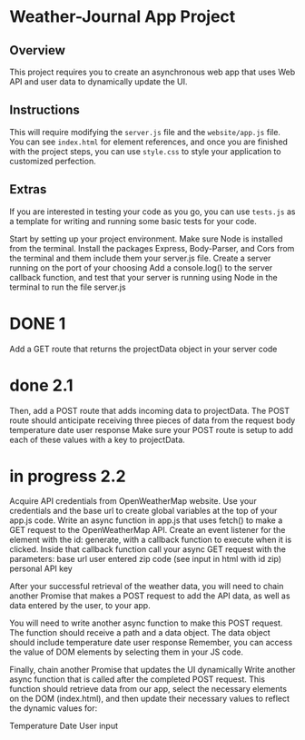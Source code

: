 # Weather-Journal App Project

## Overview
This project requires you to create an asynchronous web app that uses Web API and user data to dynamically update the UI. 

## Instructions
This will require modifying the `server.js` file and the `website/app.js` file. You can see `index.html` for element references, and once you are finished with the project steps, you can use `style.css` to style your application to customized perfection.

## Extras
If you are interested in testing your code as you go, you can use `tests.js` as a template for writing and running some basic tests for your code.


Start by setting up your project environment. Make sure Node is installed from the terminal. Install the packages Express, Body-Parser, and Cors from the terminal and them include them your server.js file.
Create a server running on the port of your choosing
Add a console.log() to the server callback function, and test that your server is running using Node in the terminal to run the file server.js

# DONE 1


Add a GET route that returns the projectData object in your server code
# done 2.1
 Then, add a POST route that adds incoming data to projectData.
The POST route should anticipate receiving three pieces of data from the request body
temperature
date
user response
Make sure your POST route is setup to add each of these values with a key to projectData.

# in progress 2.2

Acquire API credentials from OpenWeatherMap website. Use your credentials and the base url to create global variables at the top of your app.js code.
Write an async function in app.js that uses fetch() to make a GET request to the OpenWeatherMap API.
Create an event listener for the element with the id: generate, with a callback function to execute when it is clicked.
Inside that callback function call your async GET request with the parameters:
base url
user entered zip code (see input in html with id zip)
personal API key


After your successful retrieval of the weather data, you will need to chain another Promise that makes a POST request to add the API data, as well as data entered by the user, to your app.

You will need to write another async function to make this POST request.
The function should receive a path and a data object.
The data object should include
temperature
date
user response
Remember, you can access the value of DOM elements by selecting them in your JS code.


Finally, chain another Promise that updates the UI dynamically Write another async function that is called after the completed POST request. This function should retrieve data from our app, select the necessary elements on the DOM (index.html), and then update their necessary values to reflect the dynamic values for:

Temperature
Date
User input
